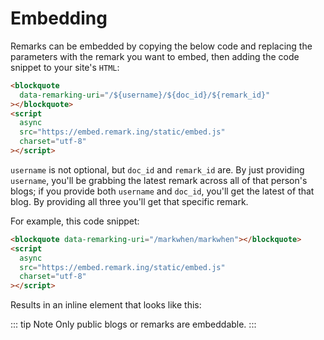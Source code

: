 <script setup lang="ts">
import { onMounted } from "vue"
import FlexRow from "../src/FlexRow.vue"

onMounted(() => {
  if (window.remarking) {
    window.remarking.scan?.()
  }
})
</script>

# Embedding

Remarks can be embedded by copying the below code and replacing the parameters with the remark you want to embed, then adding the code snippet to your site's `HTML`:

```html
<blockquote
  data-remarking-uri="/${username}/${doc_id}/${remark_id}"
></blockquote>
<script
  async
  src="https://embed.remark.ing/static/embed.js"
  charset="utf-8"
></script>
```

`username` is not optional, but `doc_id` and `remark_id` are. By just providing `username`, you'll be grabbing the latest remark across all of that person's blogs; if you provide both `username` and `doc_id`, you'll get the latest of that blog. By providing all three you'll get that specific remark.

For example, this code snippet:

```html
<blockquote data-remarking-uri="/markwhen/markwhen"></blockquote>
<script
  async
  src="https://embed.remark.ing/static/embed.js"
  charset="utf-8"
></script>
```

Results in an inline element that looks like this:

<blockquote data-remarking-uri="/markwhen/markwhen"></blockquote>

::: tip Note
Only public blogs or remarks are embeddable.
:::
